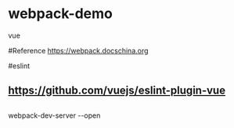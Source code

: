 # webpack-demo
vue

#Reference
https://webpack.docschina.org

#eslint
## https://github.com/vuejs/eslint-plugin-vue

##
webpack-dev-server --open








